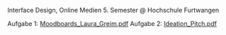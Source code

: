 
Interface Design, Online Medien 5. Semester @ Hochschule Furtwangen

Aufgabe 1: [Moodboards_Laura_Greim.pdf](https://github.com/lauramgr/IFD/files/8328373/Moodboards_Laura_Greim.pdf)
Aufgabe 2: [Ideation_Pitch.pdf](https://github.com/lauramgr/IFD/files/8445412/Ideation_Pitch.pdf)

